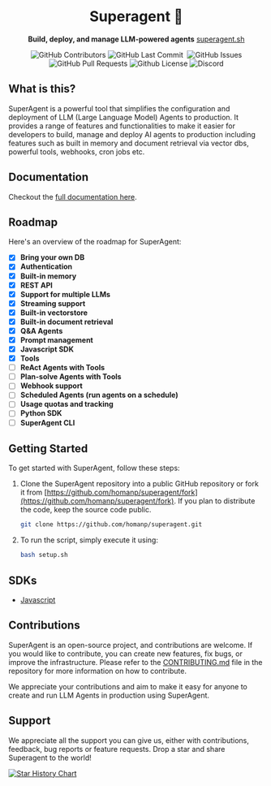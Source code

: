 <div align="center">

# Superagent 🥷

**Build, deploy, and manage LLM-powered agents**
[superagent.sh](https://superagent.sh)

<p>
<img alt="GitHub Contributors" src="https://img.shields.io/github/contributors/homanp/superagent" />
<img alt="GitHub Last Commit" src="https://img.shields.io/github/last-commit/homanp/superagent" />
<img alt="" src="https://img.shields.io/github/repo-size/homanp/superagent" />
<img alt="GitHub Issues" src="https://img.shields.io/github/issues/homanp/superagent" />
<img alt="GitHub Pull Requests" src="https://img.shields.io/github/issues-pr/homanp/superagent" />
<img alt="Github License" src="https://img.shields.io/badge/License-MIT-yellow.svg" />
<img alt="Discord" src="https://img.shields.io/discord/1110910277110743103?label=Discord&logo=discord&logoColor=white&style=plastic&color=d7b023)](https://discord.gg/e8j7mgjDUK" />
</p>

</div>

## What is this?

SuperAgent is a powerful tool that simplifies the configuration and deployment of LLM (Large Language Model) Agents to production. It provides a range of features and functionalities to make it easier for developers to build, manage and deploy AI agents to production including features such as built in memory and document retrieval via vector dbs, powerful tools, webhooks, cron jobs etc.

## Documentation

Checkout the [full documentation here](https://docs.superagent.sh/).

## Roadmap

Here's an overview of the roadmap for SuperAgent:

- [x] **Bring your own DB**
- [x] **Authentication**
- [x] **Built-in memory**
- [x] **REST API**
- [x] **Support for multiple LLMs**
- [x] **Streaming support**
- [x] **Built-in vectorstore**
- [x] **Built-in document retrieval**
- [x] **Q&A Agents**
- [x] **Prompt management**
- [x] **Javascript SDK**
- [x] **Tools**
- [ ] **ReAct Agents with Tools**
- [ ] **Plan-solve Agents with Tools**
- [ ] **Webhook support**
- [ ] **Scheduled Agents (run agents on a schedule)**
- [ ] **Usage quotas and tracking**
- [ ] **Python SDK**
- [ ] **SuperAgent CLI**

## Getting Started

To get started with SuperAgent, follow these steps:

1. Clone the SuperAgent repository into a public GitHub repository or fork it from [https://github.com/homanp/superagent/fork](https://github.com/homanp/superagent/fork). If you plan to distribute the code, keep the source code public.

   ```sh
   git clone https://github.com/homanp/superagent.git
   ```

2. To run the script, simply execute it using:
   ```sh
   bash setup.sh
   ```

## SDKs

- [Javascript](https://github.com/homanp/superagent-js)

## Contributions

SuperAgent is an open-source project, and contributions are welcome. If you would like to contribute, you can create new features, fix bugs, or improve the infrastructure. Please refer to the [CONTRIBUTING.md](https://github.com/homanp/superagent/blob/main/.github/CONTRIBUTING.md) file in the repository for more information on how to contribute.

We appreciate your contributions and aim to make it easy for anyone to create and run LLM Agents in production using SuperAgent.

## Support

We appreciate all the support you can give us, either with contributions, feedback, bug reports or feature requests. Drop a star and share Superagent to the world!

[![Star History Chart](https://api.star-history.com/svg?repos=homanp/superagent&type=Date)](https://superagent.sh)
